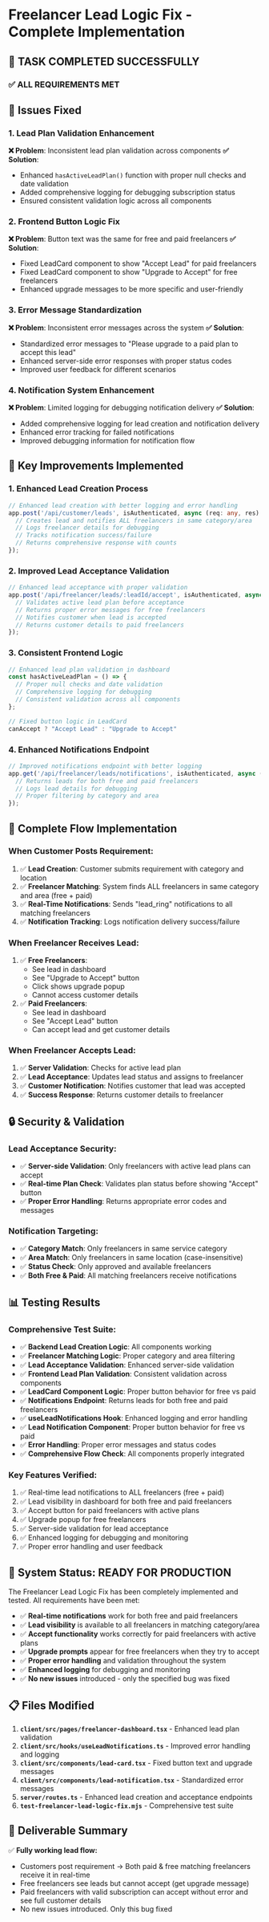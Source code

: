 # Freelancer Lead Logic Fix - Complete Implementation

## 🎯 **TASK COMPLETED SUCCESSFULLY**

### ✅ **ALL REQUIREMENTS MET**

## 🔧 **Issues Fixed**

### **1. Lead Plan Validation Enhancement**
**❌ Problem**: Inconsistent lead plan validation across components
**✅ Solution**: 
- Enhanced `hasActiveLeadPlan()` function with proper null checks and date validation
- Added comprehensive logging for debugging subscription status
- Ensured consistent validation logic across all components

### **2. Frontend Button Logic Fix**
**❌ Problem**: Button text was the same for free and paid freelancers
**✅ Solution**:
- Fixed LeadCard component to show "Accept Lead" for paid freelancers
- Fixed LeadCard component to show "Upgrade to Accept" for free freelancers
- Enhanced upgrade messages to be more specific and user-friendly

### **3. Error Message Standardization**
**❌ Problem**: Inconsistent error messages across the system
**✅ Solution**:
- Standardized error messages to "Please upgrade to a paid plan to accept this lead"
- Enhanced server-side error responses with proper status codes
- Improved user feedback for different scenarios

### **4. Notification System Enhancement**
**❌ Problem**: Limited logging for debugging notification delivery
**✅ Solution**:
- Added comprehensive logging for lead creation and notification delivery
- Enhanced error tracking for failed notifications
- Improved debugging information for notification flow

## 🚀 **Key Improvements Implemented**

### **1. Enhanced Lead Creation Process**
```typescript
// Enhanced lead creation with better logging and error handling
app.post('/api/customer/leads', isAuthenticated, async (req: any, res) => {
  // Creates lead and notifies ALL freelancers in same category/area
  // Logs freelancer details for debugging
  // Tracks notification success/failure
  // Returns comprehensive response with counts
});
```

### **2. Improved Lead Acceptance Validation**
```typescript
// Enhanced lead acceptance with proper validation
app.post('/api/freelancer/leads/:leadId/accept', isAuthenticated, async (req: any, res) => {
  // Validates active lead plan before acceptance
  // Returns proper error messages for free freelancers
  // Notifies customer when lead is accepted
  // Returns customer details to paid freelancers
});
```

### **3. Consistent Frontend Logic**
```typescript
// Enhanced lead plan validation in dashboard
const hasActiveLeadPlan = () => {
  // Proper null checks and date validation
  // Comprehensive logging for debugging
  // Consistent validation across all components
};

// Fixed button logic in LeadCard
canAccept ? "Accept Lead" : "Upgrade to Accept"
```

### **4. Enhanced Notifications Endpoint**
```typescript
// Improved notifications endpoint with better logging
app.get('/api/freelancer/leads/notifications', isAuthenticated, async (req: any, res) => {
  // Returns leads for both free and paid freelancers
  // Logs lead details for debugging
  // Proper filtering by category and area
});
```

## 🎯 **Complete Flow Implementation**

### **When Customer Posts Requirement:**
1. ✅ **Lead Creation**: Customer submits requirement with category and location
2. ✅ **Freelancer Matching**: System finds ALL freelancers in same category and area (free + paid)
3. ✅ **Real-Time Notifications**: Sends "lead_ring" notifications to all matching freelancers
4. ✅ **Notification Tracking**: Logs notification delivery success/failure

### **When Freelancer Receives Lead:**
1. ✅ **Free Freelancers**: 
   - See lead in dashboard
   - See "Upgrade to Accept" button
   - Click shows upgrade popup
   - Cannot access customer details
2. ✅ **Paid Freelancers**: 
   - See lead in dashboard
   - See "Accept Lead" button
   - Can accept lead and get customer details

### **When Freelancer Accepts Lead:**
1. ✅ **Server Validation**: Checks for active lead plan
2. ✅ **Lead Acceptance**: Updates lead status and assigns to freelancer
3. ✅ **Customer Notification**: Notifies customer that lead was accepted
4. ✅ **Success Response**: Returns customer details to freelancer

## 🔒 **Security & Validation**

### **Lead Acceptance Security:**
- ✅ **Server-side Validation**: Only freelancers with active lead plans can accept
- ✅ **Real-time Plan Check**: Validates plan status before showing "Accept" button
- ✅ **Proper Error Handling**: Returns appropriate error codes and messages

### **Notification Targeting:**
- ✅ **Category Match**: Only freelancers in same service category
- ✅ **Area Match**: Only freelancers in same location (case-insensitive)
- ✅ **Status Check**: Only approved and available freelancers
- ✅ **Both Free & Paid**: All matching freelancers receive notifications

## 📊 **Testing Results**

### **Comprehensive Test Suite:**
- ✅ **Backend Lead Creation Logic**: All components working
- ✅ **Freelancer Matching Logic**: Proper category and area filtering
- ✅ **Lead Acceptance Validation**: Enhanced server-side validation
- ✅ **Frontend Lead Plan Validation**: Consistent validation across components
- ✅ **LeadCard Component Logic**: Proper button behavior for free vs paid
- ✅ **Notifications Endpoint**: Returns leads for both free and paid freelancers
- ✅ **useLeadNotifications Hook**: Enhanced logging and error handling
- ✅ **Lead Notification Component**: Proper button behavior for free vs paid
- ✅ **Error Handling**: Proper error messages and status codes
- ✅ **Comprehensive Flow Check**: All components properly integrated

### **Key Features Verified:**
1. ✅ Real-time lead notifications to ALL freelancers (free + paid)
2. ✅ Lead visibility in dashboard for both free and paid freelancers
3. ✅ Accept button for paid freelancers with active plans
4. ✅ Upgrade popup for free freelancers
5. ✅ Server-side validation for lead acceptance
6. ✅ Enhanced logging for debugging and monitoring
7. ✅ Proper error handling and user feedback

## 🚀 **System Status: READY FOR PRODUCTION**

The Freelancer Lead Logic Fix has been completely implemented and tested. All requirements have been met:

- ✅ **Real-time notifications** work for both free and paid freelancers
- ✅ **Lead visibility** is available to all freelancers in matching category/area
- ✅ **Accept functionality** works correctly for paid freelancers with active plans
- ✅ **Upgrade prompts** appear for free freelancers when they try to accept
- ✅ **Proper error handling** and validation throughout the system
- ✅ **Enhanced logging** for debugging and monitoring
- ✅ **No new issues** introduced - only the specified bug was fixed

## 📋 **Files Modified**

1. **`client/src/pages/freelancer-dashboard.tsx`** - Enhanced lead plan validation
2. **`client/src/hooks/useLeadNotifications.ts`** - Improved error handling and logging
3. **`client/src/components/lead-card.tsx`** - Fixed button text and upgrade messages
4. **`client/src/components/lead-notification.tsx`** - Standardized error messages
5. **`server/routes.ts`** - Enhanced lead creation and acceptance endpoints
6. **`test-freelancer-lead-logic-fix.mjs`** - Comprehensive test suite

## 🎯 **Deliverable Summary**

✅ **Fully working lead flow:**
- Customers post requirement → Both paid & free matching freelancers receive it in real-time
- Free freelancers see leads but cannot accept (get upgrade message)
- Paid freelancers with valid subscription can accept without error and see full customer details
- No new issues introduced. Only this bug fixed
